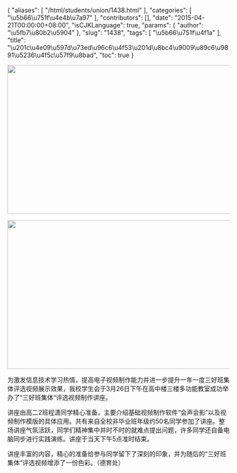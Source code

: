 {
    "aliases": [
        "/html/students/union/1438.html"
    ],
    "categories": [
        "\u5b66\u751f\u4e4b\u7a97"
    ],
    "contributors": [],
    "date": "2015-04-21T00:00:00+08:00",
    "isCJKLanguage": true,
    "params": {
        "author": "\u5fb7\u80b2\u5904"
    },
    "slug": "1438",
    "tags": [
        "\u5b66\u751f\u4f1a"
    ],
    "title": "\u201c\u4e09\u597d\u73ed\u96c6\u4f53\u201d\u8bc4\u9009\u89c6\u9891\u5236\u4f5c\u57f9\u8bad",
    "toc": true
}


<img
    src="https://cdn.tfls.online/mirror/full/7062f787472e4f2461586639aaad0ee39abdcdf0.jpg"
    style="display:block;margin-left:auto;margin-right:auto;"
    decoding="async"
    fetchpriority="auto"
    loading="lazy"
    height="338"
    width="600"
/>





<img
    src="https://cdn.tfls.online/mirror/full/0d9afd8f17021481588937b5544a86d97b3ab5e9.jpg"
    style="display:block;margin-left:auto;margin-right:auto;"
    decoding="async"
    fetchpriority="auto"
    loading="lazy"
    height="338"
    width="600"
/>




  





为激发信息技术学习热情，提高电子视频制作能力并进一步提升一年一度三好班集体评选视频展示效果，我校学生会于3月26日下午在高中楼三楼多功能教室成功举办了“三好班集体“评选视频制作讲座。




讲座由高二2班程潇同学精心准备，主要介绍基础视频制作软件“会声会影”以及视频制作模版的具体应用。共有来自全校非毕业班年级约50名同学参加了讲座。整场讲座气氛活跃，同学们精神集中并时不时的就难点提出问题，许多同学还自备电脑同步进行实践演练。讲座于当天下午5点准时结束。




讲座丰富的内容，精心的准备给参与同学留下了深刻的印象，并为随后的“三好班集体“评选视频增添了一份色彩。（德育处）




  



